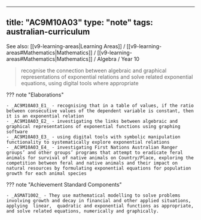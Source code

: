 
---
title: "AC9M10A03"
type: "note"
tags: australian-curriculum
---

See also: [[v9-learning-areas|Learning Areas]] / [[v9-learning-areas#Mathematics|Mathematics]] / [[v9-learning-areas#Mathematics|Mathematics]] / Algebra / Year 10

> recognise the connection between algebraic and graphical representations of exponential relations and solve related exponential equations, using digital tools where appropriate

??? note "Elaborations"

	- _AC9M10A03_E1_ - recognising that in a table of values, if the ratio between consecutive values of the dependent variable is constant, then it is an exponential relation
	- _AC9M10A03_E2_ - investigating the links between algebraic and graphical representations of exponential functions using graphing software
	- _AC9M10A03_E3_ - using digital tools with symbolic manipulation functionality to systematically explore exponential relations
	- _AC9M10A03_E4_ - investigating First Nations Australian Ranger groups’ and other groups’ programs that attempt to eradicate feral animals for survival of native animals on Country/Place, exploring the competition between feral and native animals and their impact on natural resources by formulating exponential equations for population growth for each animal species
??? note "Achievement Standard Components"

	- _ASMAT1002_ - They use mathematical modelling to solve problems involving growth and decay in financial and other applied situations, applying  linear,  quadratic and exponential functions as appropriate, and solve related equations, numerically and graphically.

[//begin]: # "Autogenerated link references for markdown compatibility"
[v9-learning-areas]: ..%2Fv9-learning-areas "Learning Areas"
[//end]: # "Autogenerated link references" 
